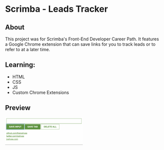 # Scrimba - Leads Tracker

## About
This project was for Scrimba's Front-End Developer Career Path. It features a Google Chrome extension that can save links for you to track leads or to refer to at a later time.

## Learning:
- HTML
- CSS
- JS
- Custom Chrome Extensions 

## Preview
<img src="https://github.com/thejoshyee/leads-tracker/blob/main/leads-tracker-preview.png" width="50%" />

